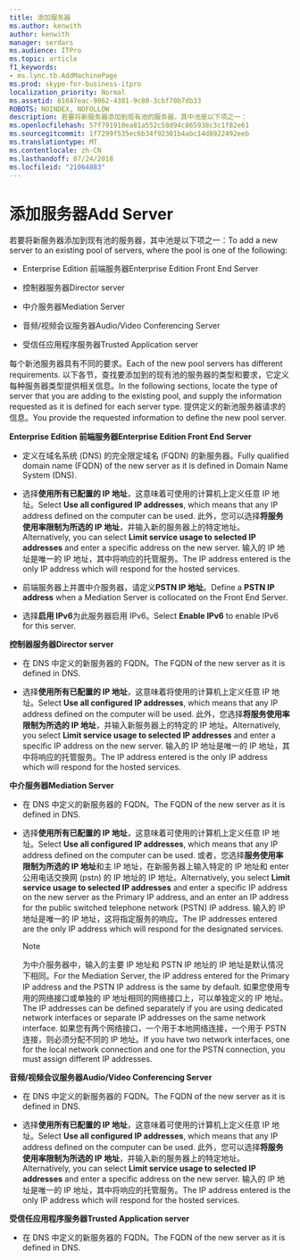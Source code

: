 ```yaml
---
title: 添加服务器
ms.author: kenwith
author: kenwith
manager: serdars
ms.audience: ITPro
ms.topic: article
f1_keywords:
- ms.lync.tb.AddMachinePage
ms.prod: skype-for-business-itpro
localization_priority: Normal
ms.assetid: 61647eac-9062-4381-9c80-3cbf70b7db33
ROBOTS: NOINDEX, NOFOLLOW
description: 若要将新服务器添加到现有池的服务器，其中池是以下项之一：
ms.openlocfilehash: 57f791910ea81a552c58d94c865938c3c1f82e61
ms.sourcegitcommit: 1f7299f535ec6b34f92301b4abc14d8922492eeb
ms.translationtype: MT
ms.contentlocale: zh-CN
ms.lasthandoff: 07/24/2018
ms.locfileid: "21064883"
---
```

# <a name="add-server"></a><span data-ttu-id="2826e-103">添加服务器</span><span class="sxs-lookup"><span data-stu-id="2826e-103">Add Server</span></span>
 
<span data-ttu-id="2826e-104">若要将新服务器添加到现有池的服务器，其中池是以下项之一：</span><span class="sxs-lookup"><span data-stu-id="2826e-104">To add a new server to an existing pool of servers, where the pool is one of the following:</span></span>
  
- <span data-ttu-id="2826e-105">Enterprise Edition 前端服务器</span><span class="sxs-lookup"><span data-stu-id="2826e-105">Enterprise Edition Front End Server</span></span>
    
- <span data-ttu-id="2826e-106">控制器服务器</span><span class="sxs-lookup"><span data-stu-id="2826e-106">Director server</span></span>
    
- <span data-ttu-id="2826e-107">中介服务器</span><span class="sxs-lookup"><span data-stu-id="2826e-107">Mediation Server</span></span>
    
- <span data-ttu-id="2826e-108">音频/视频会议服务器</span><span class="sxs-lookup"><span data-stu-id="2826e-108">Audio/Video Conferencing Server</span></span>
    
- <span data-ttu-id="2826e-109">受信任应用程序服务器</span><span class="sxs-lookup"><span data-stu-id="2826e-109">Trusted Application server</span></span>
    
<span data-ttu-id="2826e-110">每个新池服务器具有不同的要求。</span><span class="sxs-lookup"><span data-stu-id="2826e-110">Each of the new pool servers has different requirements.</span></span> <span data-ttu-id="2826e-111">以下各节，查找要添加到的现有池的服务器的类型和要求，它定义每种服务器类型提供相关信息。</span><span class="sxs-lookup"><span data-stu-id="2826e-111">In the following sections, locate the type of server that you are adding to the existing pool, and supply the information requested as it is defined for each server type.</span></span> <span data-ttu-id="2826e-112">提供定义的新池服务器请求的信息。</span><span class="sxs-lookup"><span data-stu-id="2826e-112">You provide the requested information to define the new pool server.</span></span>
  
 <span data-ttu-id="2826e-113">**Enterprise Edition 前端服务器**</span><span class="sxs-lookup"><span data-stu-id="2826e-113">**Enterprise Edition Front End Server**</span></span>
  
- <span data-ttu-id="2826e-114">定义在域名系统 (DNS) 的完全限定域名 (FQDN) 的新服务器。</span><span class="sxs-lookup"><span data-stu-id="2826e-114">Fully qualified domain name (FQDN) of the new server as it is defined in Domain Name System (DNS).</span></span>
    
- <span data-ttu-id="2826e-115">选择**使用所有已配置的 IP 地址**，这意味着可使用的计算机上定义任意 IP 地址。</span><span class="sxs-lookup"><span data-stu-id="2826e-115">Select **Use all configured IP addresses**, which means that any IP address defined on the computer can be used.</span></span> <span data-ttu-id="2826e-116">此外，您可以选择**将服务使用率限制为所选的 IP 地址**，并输入新的服务器上的特定地址。</span><span class="sxs-lookup"><span data-stu-id="2826e-116">Alternatively, you can select **Limit service usage to selected IP addresses** and enter a specific address on the new server.</span></span> <span data-ttu-id="2826e-117">输入的 IP 地址是唯一的 IP 地址，其中将响应的托管服务。</span><span class="sxs-lookup"><span data-stu-id="2826e-117">The IP address entered is the only IP address which will respond for the hosted services.</span></span>
    
- <span data-ttu-id="2826e-118">前端服务器上并置中介服务器，请定义**PSTN IP 地址**。</span><span class="sxs-lookup"><span data-stu-id="2826e-118">Define a **PSTN IP address** when a Mediation Server is collocated on the Front End Server.</span></span>
    
- <span data-ttu-id="2826e-119">选择**启用 IPv6**为此服务器启用 IPv6。</span><span class="sxs-lookup"><span data-stu-id="2826e-119">Select **Enable IPv6** to enable IPv6 for this server.</span></span>
    
 <span data-ttu-id="2826e-120">**控制器服务器**</span><span class="sxs-lookup"><span data-stu-id="2826e-120">**Director server**</span></span>
  
- <span data-ttu-id="2826e-121">在 DNS 中定义的新服务器的 FQDN。</span><span class="sxs-lookup"><span data-stu-id="2826e-121">The FQDN of the new server as it is defined in DNS.</span></span>
    
- <span data-ttu-id="2826e-122">选择**使用所有已配置的 IP 地址**，这意味着将使用的计算机上定义任意 IP 地址。</span><span class="sxs-lookup"><span data-stu-id="2826e-122">Select **Use all configured IP addresses**, which means that any IP address defined on the computer will be used.</span></span> <span data-ttu-id="2826e-123">此外，您选择**将服务使用率限制为所选的 IP 地址**，并输入新服务器上的特定的 IP 地址。</span><span class="sxs-lookup"><span data-stu-id="2826e-123">Alternatively, you select **Limit service usage to selected IP addresses** and enter a specific IP address on the new server.</span></span> <span data-ttu-id="2826e-124">输入的 IP 地址是唯一的 IP 地址，其中将响应的托管服务。</span><span class="sxs-lookup"><span data-stu-id="2826e-124">The IP address entered is the only IP address which will respond for the hosted services.</span></span>
    
 <span data-ttu-id="2826e-125">**中介服务器**</span><span class="sxs-lookup"><span data-stu-id="2826e-125">**Mediation Server**</span></span>
  
- <span data-ttu-id="2826e-126">在 DNS 中定义的新服务器的 FQDN。</span><span class="sxs-lookup"><span data-stu-id="2826e-126">The FQDN of the new server as it is defined in DNS.</span></span>
    
- <span data-ttu-id="2826e-127">选择**使用所有已配置的 IP 地址**，这意味着可使用的计算机上定义任意 IP 地址。</span><span class="sxs-lookup"><span data-stu-id="2826e-127">Select **Use all configured IP addresses**, which means that any IP address defined on the computer can be used.</span></span> <span data-ttu-id="2826e-128">或者，您选择**服务使用率限制为所选的 IP 地址**和主 IP 地址，在新服务器上输入特定的 IP 地址和 enter 公用电话交换网 (pstn) 的 IP 地址的 IP 地址。</span><span class="sxs-lookup"><span data-stu-id="2826e-128">Alternatively, you select **Limit service usage to selected IP addresses** and enter a specific IP address on the new server as the Primary IP address, and an enter an IP address for the public switched telephone network (PSTN) IP address.</span></span> <span data-ttu-id="2826e-129">输入的 IP 地址是唯一的 IP 地址，这将指定服务的响应。</span><span class="sxs-lookup"><span data-stu-id="2826e-129">The IP addresses entered are the only IP address which will respond for the designated services.</span></span>
    
    > [!NOTE]
    > <span data-ttu-id="2826e-130">为中介服务器中，输入的主要 IP 地址和 PSTN IP 地址的 IP 地址是默认情况下相同。</span><span class="sxs-lookup"><span data-stu-id="2826e-130">For the Mediation Server, the IP address entered for the Primary IP address and the PSTN IP address is the same by default.</span></span> <span data-ttu-id="2826e-131">如果您使用专用的网络接口或单独的 IP 地址相同的网络接口上，可以单独定义的 IP 地址。</span><span class="sxs-lookup"><span data-stu-id="2826e-131">The IP addresses can be defined separately if you are using dedicated network interfaces or separate IP addresses on the same network interface.</span></span> <span data-ttu-id="2826e-132">如果您有两个网络接口，一个用于本地网络连接，一个用于 PSTN 连接，则必须分配不同的 IP 地址。</span><span class="sxs-lookup"><span data-stu-id="2826e-132">If you have two network interfaces, one for the local network connection and one for the PSTN connection, you must assign different IP addresses.</span></span> 
  
 <span data-ttu-id="2826e-133">**音频/视频会议服务器**</span><span class="sxs-lookup"><span data-stu-id="2826e-133">**Audio/Video Conferencing Server**</span></span>
  
- <span data-ttu-id="2826e-134">在 DNS 中定义的新服务器的 FQDN。</span><span class="sxs-lookup"><span data-stu-id="2826e-134">The FQDN of the new server as it is defined in DNS.</span></span>
    
- <span data-ttu-id="2826e-135">选择**使用所有已配置的 IP 地址**，这意味着可使用的计算机上定义任意 IP 地址。</span><span class="sxs-lookup"><span data-stu-id="2826e-135">Select **Use all configured IP addresses**, which means that any IP address defined on the computer can be used.</span></span> <span data-ttu-id="2826e-136">此外，您可以选择**将服务使用率限制为所选的 IP 地址**，并输入新的服务器上的特定地址。</span><span class="sxs-lookup"><span data-stu-id="2826e-136">Alternatively, you can select **Limit service usage to selected IP addresses** and enter a specific address on the new server.</span></span> <span data-ttu-id="2826e-137">输入的 IP 地址是唯一的 IP 地址，其中将响应的托管服务。</span><span class="sxs-lookup"><span data-stu-id="2826e-137">The IP address entered is the only IP address which will respond for the hosted services.</span></span>
    
 <span data-ttu-id="2826e-138">**受信任应用程序服务器**</span><span class="sxs-lookup"><span data-stu-id="2826e-138">**Trusted Application server**</span></span>
  
- <span data-ttu-id="2826e-139">在 DNS 中定义的新服务器的 FQDN。</span><span class="sxs-lookup"><span data-stu-id="2826e-139">The FQDN of the new server as it is defined in DNS.</span></span>
    

